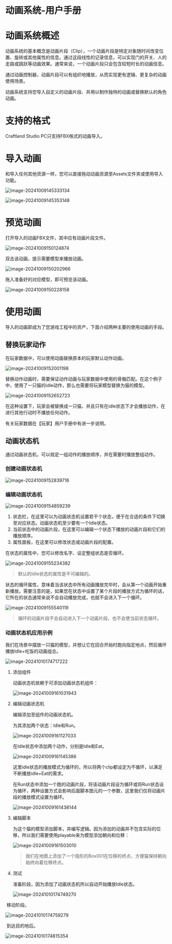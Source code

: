 # 动画系统-用户手册

# 动画系统概述

动画系统的基本概念是动画片段（Clip），一个动画片段是特定对象随时间改变位置、旋转或其他属性的信息。通过这段线性的记录信息，可以实现门的开关、人的走路或跳跃等动画效果。通常来说，一个动画片段只会包含较短时长的动画信息。

通过动画控制器，动画片段可以有组织地播放，从而实现更有逻辑、更复杂的动画使用场景。

动画系统支持您导入自定义的动画片段、并用以制作独特的动画或替换默认的角色动画。

# 支持的格式

Craftland Studio PC只支持FBX格式的动画导入。

# 导入动画

和导入任何其他资源一样，您可以直接拖动动画资源至Assets文件夹或使用导入功能。

![image-20241009145333134](./img/image-20241009145333134.png)

![image-20241009145353148](./img/image-20241009145353148.png)

# 预览动画

打开导入的动画FBX文件，其中应有动画片段文件。

![image-20241009150124874](./img/image-20241009150124874.png)

双击该动画，提示需要模型来播放动画。

![image-20241009150202966](./img/image-20241009150202966.png)

拖入准备好的对应模型，即可预览该动画。

![image-20241009150228158](./img/image-20241009150228158.png)

# 使用动画

导入的动画即成为了您游戏工程中的资产，下面介绍两种主要的使用动画的手段。

## 替换玩家动作

在玩家数据中，可以使用动画替换原本的玩家默认动作动画。

![image-20241009152001198](./img/image-20241009152001198.png)

替换动作动画时，需要保证动作动画与玩家数据中使用的骨骼匹配。在这个例子中，使用了一只猫的idle动作，那么也需要将玩家模型替换为猫的模型。

![image-20241009152652723](./img/image-20241009152652723.png)

在这种设置下，玩家会被替换成一只猫，并且只有在idle状态下才会播放动作，在进行其他行动时不播放任何动作。

有关玩家数据在【玩家】用户手册中有进一步说明。

## 动画状态机

通过动画状态机，可以规定一组动作的播放顺序，并在需要时播放整组动作。

### 创建动画状态机

![image-20241009152839716](./img/image-20241009152839716.png)

### 编辑动画状态机

![image-20241009154859239](./img/image-20241009154859239.png)

1. 状态栏，在这里可以为动画状态机设置若干个状态，便于在合适的条件下切换至对应状态。动画状态机至少要有一个Idle状态。
2. 当前状态中的动画片段，在这里可以编辑一个状态下播放的动画片段和它们的播放顺序。
3. 属性面板，在这里可以修改状态或动画片段的配置。

在状态的属性中，您可以修改名字、设定整组状态是否循环。

![image-20241009155234382](./img/image-20241009155234382.png)

> 默认的Idle状态的属性是不可编辑的。

状态的循环属性，意味着当该状态中所有动画播放完毕时，会从第一个动画开始重新播放。需要注意的是，如果您在状态中设置了某个片段的播放方式为循环的话，它所在的状态通常来说不会自动播放完成，也就不会进入下一个循环。

![image-20241009155540119](./img/image-20241009155540119.png)

> 循环的动画片段不会自动进入下一个动画片段，也不会使当前状态循环。

### 动画状态机应用示例

我们在场景中摆放一只猫的模型，并想让它在回合开始时跑向指定地点，然后循环播放Idle+吃饭的动画组合。

![image-20241010174717222](./img/image-20241010174717222.png)

1. 添加组件

   动画状态机依赖于可添加动画状态机组件：

   ![image-20241009161031943](./img/image-20241009161031943.png)

2. 编辑动画状态机

   编辑添加至组件的动画状态机。

   为其添加两个状态：Idle和Run。

   ![image-20241009161127033](./img/image-20241009161127033.png)

   在Idle状态中添加两个动作，分别是Idle和Eat。

   ![image-20241009161145386](./img/image-20241009161145386.png)

   这里idle状态的播放模式为循环的，所以将两个clip都设定为不循环，以满足不断播放idle+Eat的需求。

   在Run状态中添加一个跑的动画片段，将该动画片段设为循环或将Run状态设为循环，两种设置方式会影响后面脚本图元的一个参数，这里我们仅将动画片段的播放模式设置为循环。

   ![image-20241009161438144](./img/image-20241009161438144.png)

3. 编辑脚本

   为这个猫的模型添加脚本，并编写逻辑。因为添加的动画并不包含实际的位移，所以我们需要使用playable来为模型添加朝向和位移：

   ![image-20241009161503010](./img/image-20241009161503010.png)

   > 我们在地图上添加了一个隐形的Box001在位移的终点，方便猫保持朝向始终向着位移终点。

4. 测试

   准备阶段，因为添加了动画状态机所以自动开始播放Idle状态。

   ![image-20241010174749270](./img/image-20241010174749270.png)

​	移动阶段。

![image-20241010174759279](./img/image-20241010174759279.png)

​	到达目的地后。

![image-20241010174815354](./img/image-20241010174815354.png)

